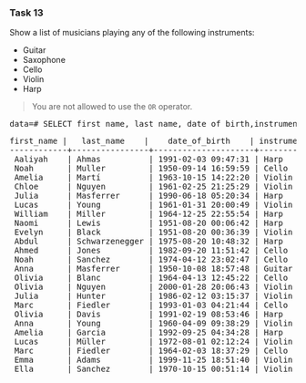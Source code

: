### Task 13

Show a list of musicians playing any of the following instruments:

- Guitar
- Saxophone
- Cello
- Violin
- Harp

> You are not allowed to use the `OR` operator.

<pre>data=# SELECT first_name, last_name, date_of_birth,instrument FROM musician WHERE instrument IN (&apos;Guitar&apos;, &apos;Saxophone&apos;, &apos;Cello&apos;, &apos;Violin&apos;, &apos;Harp&apos;);</pre>

<pre>first_name |   last_name    |    date_of_birth    | instrument 
------------+----------------+---------------------+------------
 Aaliyah    | Ahmas          | 1991-02-03 09:47:31 | Harp
 Noah       | Muller         | 1950-09-14 16:59:59 | Cello
 Amelia     | Martí          | 1963-10-15 14:22:20 | Violin
 Chloe      | Nguyen         | 1961-02-25 21:25:29 | Violin
 Julia      | Masferrer      | 1990-06-18 05:20:34 | Harp
 Lucas      | Young          | 1961-01-31 20:00:49 | Violin
 William    | Miller         | 1964-12-25 22:55:54 | Harp
 Naomi      | Lewis          | 1951-08-20 00:06:42 | Harp
 Evelyn     | Black          | 1951-08-20 00:36:39 | Violin
 Abdul      | Schwarzenegger | 1975-08-20 10:48:32 | Harp
 Ahmed      | Jones          | 1982-09-20 11:51:42 | Cello
 Noah       | Sanchez        | 1974-04-12 23:02:47 | Cello
 Anna       | Masferrer      | 1950-10-08 18:57:48 | Guitar
 Olivia     | Blanc          | 1964-04-13 12:45:22 | Cello
 Olivia     | Nguyen         | 2000-01-28 20:06:43 | Violin
 Julia      | Hunter         | 1986-02-12 03:15:37 | Violin
 Marc       | Fiedler        | 1993-01-03 04:21:44 | Cello
 Olivia     | Davis          | 1991-02-19 08:53:46 | Harp
 Anna       | Young          | 1960-04-09 09:38:29 | Violin
 Amelia     | Garcia         | 1992-09-25 04:34:28 | Harp
 Lucas      | Müller         | 1972-08-01 02:12:24 | Violin
 Marc       | Fiedler        | 1964-02-03 18:37:29 | Cello
 Emma       | Adams          | 1999-11-25 18:51:40 | Violin
 Ella       | Sanchez        | 1970-10-15 00:51:14 | Violin
</pre>